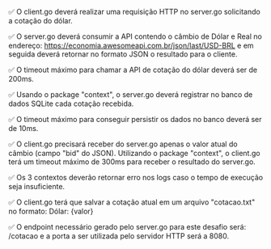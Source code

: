 ✅ O client.go deverá realizar uma requisição HTTP no server.go solicitando a cotação do dólar.

✅ O server.go deverá consumir a API contendo o câmbio de Dólar e Real no endereço: https://economia.awesomeapi.com.br/json/last/USD-BRL e em seguida deverá retornar no formato JSON o resultado para o cliente.

✅ O timeout máximo para chamar a API de cotação do dólar deverá ser de 200ms.

✅ Usando o package "context", o server.go deverá registrar no banco de dados SQLite cada cotação recebida.

✅ O timeout máximo para conseguir persistir os dados no banco deverá ser de 10ms.

✅ O client.go precisará receber do server.go apenas o valor atual do câmbio (campo "bid" do JSON). Utilizando o package "context", o client.go terá um timeout máximo de 300ms para receber o resultado do server.go.

✅ Os 3 contextos deverão retornar erro nos logs caso o tempo de execução seja insuficiente.

✅ O client.go terá que salvar a cotação atual em um arquivo "cotacao.txt" no formato: Dólar: {valor}

✅ O endpoint necessário gerado pelo server.go para este desafio será: /cotacao e a porta a ser utilizada pelo servidor HTTP será a 8080.
